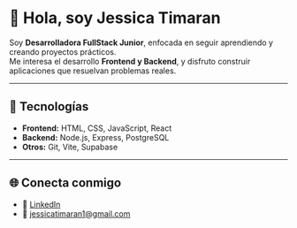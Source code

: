# 👋 Hola, soy Jessica Timaran

Soy **Desarrolladora FullStack Junior**, enfocada en seguir aprendiendo y creando proyectos prácticos.  
Me interesa el desarrollo **Frontend y Backend**, y disfruto construir aplicaciones que resuelvan problemas reales.

---

## 🚀 Tecnologías
- **Frontend:** HTML, CSS, JavaScript, React
- **Backend:** Node.js, Express, PostgreSQL
- **Otros:** Git, Vite, Supabase

---

## 🌐 Conecta conmigo
- 💼 [LinkedIn](https://www.linkedin.com/in/jessica-timaran)  
- 📧 jessicatimaran1@gmail.com
